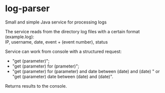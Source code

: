 # log-parser
Small and simple Java service for processing logs

The service reads from the directory log files with a certain format (example.log):  
IP, username, date, event + (event number), status  

Service can work from console with a structured request:
- "get (parameter)";
- "get (parameter) for (prameter)";
- "get (parameter) for (parameter) and date between (date) and (date) " or "get (parameter) date between (date) and (date)".  

Returns results to the console.
